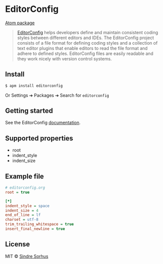 # EditorConfig

[Atom package](https://atom.io/packages/editorconfig)

> [EditorConfig](http://editorconfig.org) helps developers define and maintain consistent coding styles between different editors and IDEs. The EditorConfig project consists of a file format for defining coding styles and a collection of text editor plugins that enable editors to read the file format and adhere to defined styles. EditorConfig files are easily readable and they work nicely with version control systems.


## Install

```bash
$ apm install editorconfig
```

Or Settings ➔ Packages ➔ Search for `editorconfig`


## Getting started

See the EditorConfig [documentation](http://editorconfig.org).


## Supported properties

- root
- indent_style
- indent_size


## Example file

```ini
# editorconfig.org
root = true

[*]
indent_style = space
indent_size = 4
end_of_line = lf
charset = utf-8
trim_trailing_whitespace = true
insert_final_newline = true
```


## License

MIT © [Sindre Sorhus](http://sindresorhus.com)
